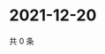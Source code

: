 # 2021-12-20

共 0 条

<!-- BEGIN WEIBO -->
<!-- 最后更新时间 Mon Dec 20 2021 17:09:56 GMT+0800 (China Standard Time) -->

<!-- END WEIBO -->
